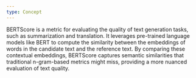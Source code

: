 ```yaml
---
type: Concept
---
```


BERTScore is a metric for evaluating the quality of text generation tasks, such as summarization and translation. It leverages pre-trained language models like BERT to compute the similarity between the embeddings of words in the candidate text and the reference text. By comparing these contextual embeddings, BERTScore captures semantic similarities that traditional n-gram-based metrics might miss, providing a more nuanced evaluation of text quality.